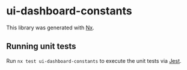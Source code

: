 # ui-dashboard-constants

This library was generated with [Nx](https://nx.dev).

## Running unit tests

Run `nx test ui-dashboard-constants` to execute the unit tests via [Jest](https://jestjs.io).
